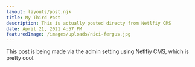 ```yaml
---
layout: layouts/post.njk
title: My Third Post
description: This is actually posted directy from Netlfiy CMS
date: April 21, 2021 4:57 PM
featuredImage: /images/uploads/nici-fergus.jpg
---
```


This post is being made via the admin setting using Netlfiy CMS, which is pretty cool.
